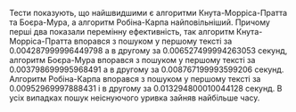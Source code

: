 Тести показують, що найшвидшими є алгоритми Кнута-Морріса-Пратта та Боєра-Мура, а алгоритм Робіна-Карпа найповільніший.
Причому перші два показали перемінну ефективність, так 
алгоритм Кнута-Морріса-Пратта впорався з пошуком у першому тексті за   0.004287999996449798 а в другому за 0.006527499994263053 секунд,
алгоритм Боєра-Мура впорався з пошуком у першому тексті за             0.003798699995968491 а в другому за 0.008767199993599206 секунд.
Алгоритм Робіна-Карпа впорався з пошуком у першому тексті за           0.00952969997888431 і в другому за  0.013294800010044128 секунд.
В усіх випадках пошук неіснуючого уривка зайняв найбільше часу.